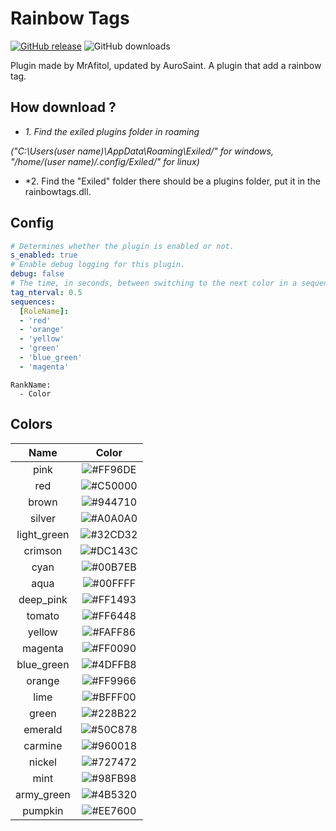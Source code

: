 # Rainbow Tags
[![GitHub release](https://flat.badgen.net/github/release/MrAfitol/Rainbow-Tags)](https://github.com/MrAfitol/Rainbow-Tags/releases/)
![GitHub downloads](https://flat.badgen.net/github/assets-dl/MrAfitol/Rainbow-Tags)


Plugin made by MrAfitol, updated by AuroSaint.
A plugin that add a rainbow tag.
## How download ?
   - *1. Find the exiled plugins folder in roaming*
   
   *("C:\Users\(user name)\AppData\Roaming\Exiled/" for windows, "/home/(user name)/.config/Exiled/" for linux)*
  
   - *2. Find the "Exiled" folder there should be a plugins folder, put it in the rainbowtags.dll.
  
 ## Config
```yml
# Determines whether the plugin is enabled or not.
s_enabled: true
# Enable debug logging for this plugin.
debug: false
# The time, in seconds, between switching to the next color in a sequence.
tag_nterval: 0.5
sequences:
  [RoleName]:
  - 'red'
  - 'orange'
  - 'yellow'
  - 'green'
  - 'blue_green'
  - 'magenta'
```
```
RankName:
  - Color
```
## Colors
Name | Color
:--------:|:------:
pink | ![#FF96DE](https://placehold.co/60x25/FF96DE/FF96DE.png)
red | ![#C50000](https://placehold.co/60x25/C50000/C50000.png)
brown | ![#944710](https://placehold.co/60x25/944710/944710.png)
silver | ![#A0A0A0](https://placehold.co/60x25/A0A0A0/A0A0A0.png)
light_green | ![#32CD32](https://placehold.co/60x25/32CD32/32CD32.png)
crimson | ![#DC143C](https://placehold.co/60x25/DC143C/DC143C.png)
cyan | ![#00B7EB](https://placehold.co/60x25/00B7EB/00B7EB.png)
aqua | ![#00FFFF](https://placehold.co/60x25/00FFFF/00FFFF.png)
deep_pink | ![#FF1493](https://placehold.co/60x25/FF1493/FF1493.png)
tomato | ![#FF6448](https://placehold.co/60x25/FF6448/FF6448.png)
yellow | ![#FAFF86](https://placehold.co/60x25/FAFF86/FAFF86.png)
magenta | ![#FF0090](https://placehold.co/60x25/FF0090/FF0090.png)
blue_green	 | ![#4DFFB8](https://placehold.co/60x25/4DFFB8/4DFFB8.png)
orange | ![#FF9966](https://placehold.co/60x25/FF9966/FF9966.png)
lime | ![#BFFF00](https://placehold.co/60x25/BFFF00/BFFF00.png)
green | ![#228B22](https://placehold.co/60x25/228B22/228B22.png)
emerald | ![#50C878](https://placehold.co/60x25/50C878/50C878.png)
carmine | ![#960018](https://placehold.co/60x25/960018/960018.png)
nickel | ![#727472](https://placehold.co/60x25/727472/727472.png)
mint | ![#98FB98](https://placehold.co/60x25/98FB98/98FB98.png)
army_green | ![#4B5320](https://placehold.co/60x25/4B5320/4B5320.png)
pumpkin	 | ![#EE7600](https://placehold.co/60x25/EE7600/EE7600.png)
